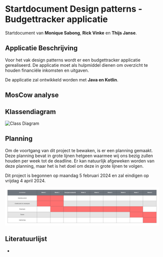 # Startdocument Design patterns - Budgettracker applicatie

Startdocument van **Monique Sabong**, **Rick Vinke** en **Thijs Janse**.

## Applicatie Beschrijving

Voor het vak design patterns wordt er een budgettracker applicatie gerealiseerd. De applicatie moet als hulpmiddel dienen
om overzicht te houden financiële inkomsten en uitgaven. 

De applicatie zal ontwikkeld worden met **Java en Kotlin**.


## MosCow analyse


## Klassendiagram

![Class Diagram](img/classdiagram.png "First Version of the class diagram")


## Planning

Om de voortgang van dit project te bewaken, is er een planning gemaakt. Deze planning bevat in grote lijnen hetgeen waarmee wij ons bezig zullen houden per week tot de deadline. Er kan natuurlijk afgeweken worden van deze planning, maar het is het doel om deze in grote lijnen te volgen.

Dit project is begonnen op maandag 5 februari 2024 en zal eindigen op vrijdag 4 april 2024.

![Planning](img/planning.png "Project planning")

## Literatuurlijst

- 
